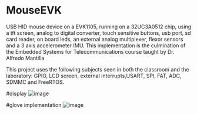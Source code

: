 # MouseEVK
USB HID mouse device on a EVK1105, running on a 32UC3A0512 chip, using a tft screen, analog to digital converter, touch sensitive buttons, usb port, sd card reader, on board leds, an external analog multiplexer, flexor sensors and a 3 axis accelerometer IMU. This implementation is the culmination of the Embedded Systems for Telecommunications course taught by Dr. Alfredo Mantilla

This project uses the following subjects seen in both the classroom and the laboratory: GPIO, LCD screen, external interrupts,USART, SPI, FAT, ADC, SDMMC and FreeRTOS.


#display 
![image](https://user-images.githubusercontent.com/79164152/109346609-90096000-7837-11eb-9dac-c4d5124b3716.png)

#glove implementation
![image](https://user-images.githubusercontent.com/79164152/109346680-a2839980-7837-11eb-87e1-13632f568116.png)

